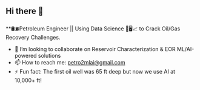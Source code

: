 ## Hi there 👋

**🛢️⛽Petroleum Engineer  || Using Data Science 🤖🖥️📈 to Crack  Oil/Gas Recovery Challenges.

- 👯 I’m looking to collaborate on Reservoir Characterization & EOR ML/AI-powered solutions
- 📫 How to reach me: petro2mlai@gmail.com
- ⚡ Fun fact: The first oil well was 65 ft deep but now we use AI at 10,000+ ft!

